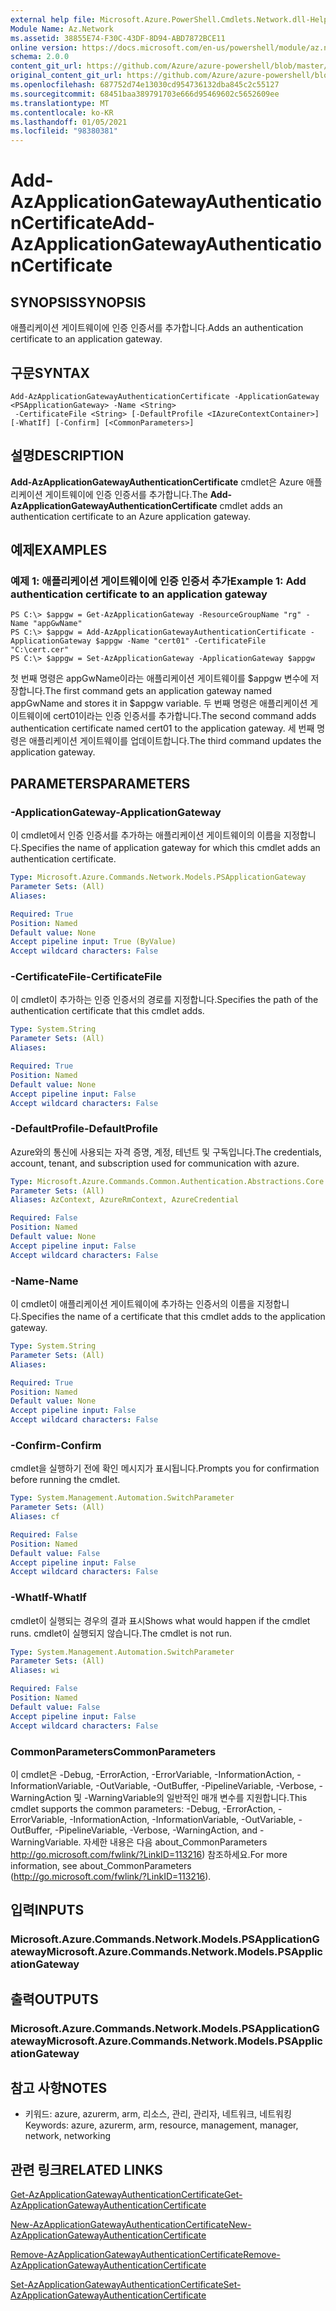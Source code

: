 ```yaml
---
external help file: Microsoft.Azure.PowerShell.Cmdlets.Network.dll-Help.xml
Module Name: Az.Network
ms.assetid: 38855E74-F30C-43DF-8D94-ABD7872BCE11
online version: https://docs.microsoft.com/en-us/powershell/module/az.network/add-azapplicationgatewayauthenticationcertificate
schema: 2.0.0
content_git_url: https://github.com/Azure/azure-powershell/blob/master/src/Network/Network/help/Add-AzApplicationGatewayAuthenticationCertificate.md
original_content_git_url: https://github.com/Azure/azure-powershell/blob/master/src/Network/Network/help/Add-AzApplicationGatewayAuthenticationCertificate.md
ms.openlocfilehash: 687752d74e13030cd954736132dba845c2c55127
ms.sourcegitcommit: 68451baa389791703e666d95469602c5652609ee
ms.translationtype: MT
ms.contentlocale: ko-KR
ms.lasthandoff: 01/05/2021
ms.locfileid: "98380381"
---
```

# <span data-ttu-id="30d71-101">Add-AzApplicationGatewayAuthenticationCertificate</span><span class="sxs-lookup"><span data-stu-id="30d71-101">Add-AzApplicationGatewayAuthenticationCertificate</span></span>

## <span data-ttu-id="30d71-102">SYNOPSIS</span><span class="sxs-lookup"><span data-stu-id="30d71-102">SYNOPSIS</span></span>
<span data-ttu-id="30d71-103">애플리케이션 게이트웨이에 인증 인증서를 추가합니다.</span><span class="sxs-lookup"><span data-stu-id="30d71-103">Adds an authentication certificate to an application gateway.</span></span>

## <span data-ttu-id="30d71-104">구문</span><span class="sxs-lookup"><span data-stu-id="30d71-104">SYNTAX</span></span>

```
Add-AzApplicationGatewayAuthenticationCertificate -ApplicationGateway <PSApplicationGateway> -Name <String>
 -CertificateFile <String> [-DefaultProfile <IAzureContextContainer>] [-WhatIf] [-Confirm] [<CommonParameters>]
```

## <span data-ttu-id="30d71-105">설명</span><span class="sxs-lookup"><span data-stu-id="30d71-105">DESCRIPTION</span></span>
<span data-ttu-id="30d71-106">**Add-AzApplicationGatewayAuthenticationCertificate** cmdlet은 Azure 애플리케이션 게이트웨이에 인증 인증서를 추가합니다.</span><span class="sxs-lookup"><span data-stu-id="30d71-106">The **Add-AzApplicationGatewayAuthenticationCertificate** cmdlet adds an authentication certificate to an Azure application gateway.</span></span>

## <span data-ttu-id="30d71-107">예제</span><span class="sxs-lookup"><span data-stu-id="30d71-107">EXAMPLES</span></span>

### <span data-ttu-id="30d71-108">예제 1: 애플리케이션 게이트웨이에 인증 인증서 추가</span><span class="sxs-lookup"><span data-stu-id="30d71-108">Example 1: Add authentication certificate to an application gateway</span></span>
```
PS C:\> $appgw = Get-AzApplicationGateway -ResourceGroupName "rg" -Name "appGwName"
PS C:\> $appgw = Add-AzApplicationGatewayAuthenticationCertificate -ApplicationGateway $appgw -Name "cert01" -CertificateFile "C:\cert.cer"
PS C:\> $appgw = Set-AzApplicationGateway -ApplicationGateway $appgw
```

<span data-ttu-id="30d71-109">첫 번째 명령은 appGwName이라는 애플리케이션 게이트웨이를 $appgw 변수에 저장합니다.</span><span class="sxs-lookup"><span data-stu-id="30d71-109">The first command gets an application gateway named appGwName and stores it in $appgw variable.</span></span>
<span data-ttu-id="30d71-110">두 번째 명령은 애플리케이션 게이트웨이에 cert01이라는 인증 인증서를 추가합니다.</span><span class="sxs-lookup"><span data-stu-id="30d71-110">The second command adds authentication certificate named cert01 to the application gateway.</span></span>
<span data-ttu-id="30d71-111">세 번째 명령은 애플리케이션 게이트웨이를 업데이트합니다.</span><span class="sxs-lookup"><span data-stu-id="30d71-111">The third command updates the application gateway.</span></span>

## <span data-ttu-id="30d71-112">PARAMETERS</span><span class="sxs-lookup"><span data-stu-id="30d71-112">PARAMETERS</span></span>

### <span data-ttu-id="30d71-113">-ApplicationGateway</span><span class="sxs-lookup"><span data-stu-id="30d71-113">-ApplicationGateway</span></span>
<span data-ttu-id="30d71-114">이 cmdlet에서 인증 인증서를 추가하는 애플리케이션 게이트웨이의 이름을 지정합니다.</span><span class="sxs-lookup"><span data-stu-id="30d71-114">Specifies the name of application gateway for which this cmdlet adds an authentication certificate.</span></span>

```yaml
Type: Microsoft.Azure.Commands.Network.Models.PSApplicationGateway
Parameter Sets: (All)
Aliases:

Required: True
Position: Named
Default value: None
Accept pipeline input: True (ByValue)
Accept wildcard characters: False
```

### <span data-ttu-id="30d71-115">-CertificateFile</span><span class="sxs-lookup"><span data-stu-id="30d71-115">-CertificateFile</span></span>
<span data-ttu-id="30d71-116">이 cmdlet이 추가하는 인증 인증서의 경로를 지정합니다.</span><span class="sxs-lookup"><span data-stu-id="30d71-116">Specifies the path of the authentication certificate that this cmdlet adds.</span></span>

```yaml
Type: System.String
Parameter Sets: (All)
Aliases:

Required: True
Position: Named
Default value: None
Accept pipeline input: False
Accept wildcard characters: False
```

### <span data-ttu-id="30d71-117">-DefaultProfile</span><span class="sxs-lookup"><span data-stu-id="30d71-117">-DefaultProfile</span></span>
<span data-ttu-id="30d71-118">Azure와의 통신에 사용되는 자격 증명, 계정, 테넌트 및 구독입니다.</span><span class="sxs-lookup"><span data-stu-id="30d71-118">The credentials, account, tenant, and subscription used for communication with azure.</span></span>

```yaml
Type: Microsoft.Azure.Commands.Common.Authentication.Abstractions.Core.IAzureContextContainer
Parameter Sets: (All)
Aliases: AzContext, AzureRmContext, AzureCredential

Required: False
Position: Named
Default value: None
Accept pipeline input: False
Accept wildcard characters: False
```

### <span data-ttu-id="30d71-119">-Name</span><span class="sxs-lookup"><span data-stu-id="30d71-119">-Name</span></span>
<span data-ttu-id="30d71-120">이 cmdlet이 애플리케이션 게이트웨이에 추가하는 인증서의 이름을 지정합니다.</span><span class="sxs-lookup"><span data-stu-id="30d71-120">Specifies the name of a certificate that this cmdlet adds to the application gateway.</span></span>

```yaml
Type: System.String
Parameter Sets: (All)
Aliases:

Required: True
Position: Named
Default value: None
Accept pipeline input: False
Accept wildcard characters: False
```

### <span data-ttu-id="30d71-121">-Confirm</span><span class="sxs-lookup"><span data-stu-id="30d71-121">-Confirm</span></span>
<span data-ttu-id="30d71-122">cmdlet을 실행하기 전에 확인 메시지가 표시됩니다.</span><span class="sxs-lookup"><span data-stu-id="30d71-122">Prompts you for confirmation before running the cmdlet.</span></span>

```yaml
Type: System.Management.Automation.SwitchParameter
Parameter Sets: (All)
Aliases: cf

Required: False
Position: Named
Default value: False
Accept pipeline input: False
Accept wildcard characters: False
```

### <span data-ttu-id="30d71-123">-WhatIf</span><span class="sxs-lookup"><span data-stu-id="30d71-123">-WhatIf</span></span>
<span data-ttu-id="30d71-124">cmdlet이 실행되는 경우의 결과 표시</span><span class="sxs-lookup"><span data-stu-id="30d71-124">Shows what would happen if the cmdlet runs.</span></span>
<span data-ttu-id="30d71-125">cmdlet이 실행되지 않습니다.</span><span class="sxs-lookup"><span data-stu-id="30d71-125">The cmdlet is not run.</span></span>

```yaml
Type: System.Management.Automation.SwitchParameter
Parameter Sets: (All)
Aliases: wi

Required: False
Position: Named
Default value: False
Accept pipeline input: False
Accept wildcard characters: False
```

### <span data-ttu-id="30d71-126">CommonParameters</span><span class="sxs-lookup"><span data-stu-id="30d71-126">CommonParameters</span></span>
<span data-ttu-id="30d71-127">이 cmdlet은 -Debug, -ErrorAction, -ErrorVariable, -InformationAction, -InformationVariable, -OutVariable, -OutBuffer, -PipelineVariable, -Verbose, -WarningAction 및 -WarningVariable의 일반적인 매개 변수를 지원합니다.</span><span class="sxs-lookup"><span data-stu-id="30d71-127">This cmdlet supports the common parameters: -Debug, -ErrorAction, -ErrorVariable, -InformationAction, -InformationVariable, -OutVariable, -OutBuffer, -PipelineVariable, -Verbose, -WarningAction, and -WarningVariable.</span></span> <span data-ttu-id="30d71-128">자세한 내용은 다음 about_CommonParameters http://go.microsoft.com/fwlink/?LinkID=113216) 참조하세요.</span><span class="sxs-lookup"><span data-stu-id="30d71-128">For more information, see about_CommonParameters (http://go.microsoft.com/fwlink/?LinkID=113216).</span></span>

## <span data-ttu-id="30d71-129">입력</span><span class="sxs-lookup"><span data-stu-id="30d71-129">INPUTS</span></span>

### <span data-ttu-id="30d71-130">Microsoft.Azure.Commands.Network.Models.PSApplicationGateway</span><span class="sxs-lookup"><span data-stu-id="30d71-130">Microsoft.Azure.Commands.Network.Models.PSApplicationGateway</span></span>

## <span data-ttu-id="30d71-131">출력</span><span class="sxs-lookup"><span data-stu-id="30d71-131">OUTPUTS</span></span>

### <span data-ttu-id="30d71-132">Microsoft.Azure.Commands.Network.Models.PSApplicationGateway</span><span class="sxs-lookup"><span data-stu-id="30d71-132">Microsoft.Azure.Commands.Network.Models.PSApplicationGateway</span></span>

## <span data-ttu-id="30d71-133">참고 사항</span><span class="sxs-lookup"><span data-stu-id="30d71-133">NOTES</span></span>
* <span data-ttu-id="30d71-134">키워드: azure, azurerm, arm, 리소스, 관리, 관리자, 네트워크, 네트워킹</span><span class="sxs-lookup"><span data-stu-id="30d71-134">Keywords: azure, azurerm, arm, resource, management, manager, network, networking</span></span>

## <span data-ttu-id="30d71-135">관련 링크</span><span class="sxs-lookup"><span data-stu-id="30d71-135">RELATED LINKS</span></span>

[<span data-ttu-id="30d71-136">Get-AzApplicationGatewayAuthenticationCertificate</span><span class="sxs-lookup"><span data-stu-id="30d71-136">Get-AzApplicationGatewayAuthenticationCertificate</span></span>](./Get-AzApplicationGatewayAuthenticationCertificate.md)

[<span data-ttu-id="30d71-137">New-AzApplicationGatewayAuthenticationCertificate</span><span class="sxs-lookup"><span data-stu-id="30d71-137">New-AzApplicationGatewayAuthenticationCertificate</span></span>](./New-AzApplicationGatewayAuthenticationCertificate.md)

[<span data-ttu-id="30d71-138">Remove-AzApplicationGatewayAuthenticationCertificate</span><span class="sxs-lookup"><span data-stu-id="30d71-138">Remove-AzApplicationGatewayAuthenticationCertificate</span></span>](./Remove-AzApplicationGatewayAuthenticationCertificate.md)

[<span data-ttu-id="30d71-139">Set-AzApplicationGatewayAuthenticationCertificate</span><span class="sxs-lookup"><span data-stu-id="30d71-139">Set-AzApplicationGatewayAuthenticationCertificate</span></span>](./Set-AzApplicationGatewayAuthenticationCertificate.md)


